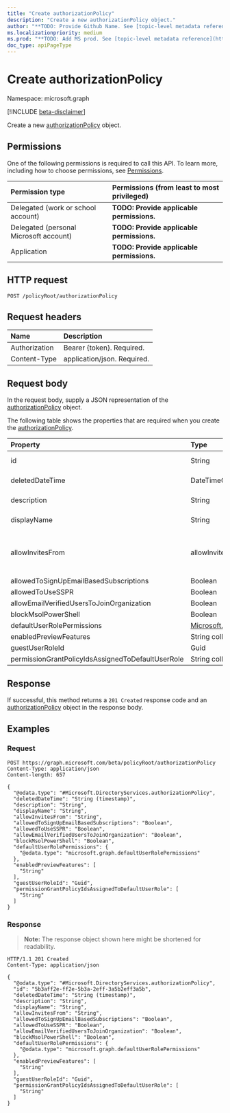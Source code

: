 ```yaml
---
title: "Create authorizationPolicy"
description: "Create a new authorizationPolicy object."
author: "**TODO: Provide Github Name. See [topic-level metadata reference](https://msgo.azurewebsites.net/add/document/guidelines/metadata.html#topic-level-metadata)**"
ms.localizationpriority: medium
ms.prod: "**TODO: Add MS prod. See [topic-level metadata reference](https://msgo.azurewebsites.net/add/document/guidelines/metadata.html#topic-level-metadata)**"
doc_type: apiPageType
---
```


# Create authorizationPolicy
Namespace: microsoft.graph

[!INCLUDE [beta-disclaimer](../../includes/beta-disclaimer.md)]

Create a new [authorizationPolicy](../resources/authorizationpolicy.md) object.

## Permissions
One of the following permissions is required to call this API. To learn more, including how to choose permissions, see [Permissions](/graph/permissions-reference).

|Permission type|Permissions (from least to most privileged)|
|:---|:---|
|Delegated (work or school account)|**TODO: Provide applicable permissions.**|
|Delegated (personal Microsoft account)|**TODO: Provide applicable permissions.**|
|Application|**TODO: Provide applicable permissions.**|

## HTTP request

<!-- {
  "blockType": "ignored"
}
-->
``` http
POST /policyRoot/authorizationPolicy
```

## Request headers
|Name|Description|
|:---|:---|
|Authorization|Bearer {token}. Required.|
|Content-Type|application/json. Required.|

## Request body
In the request body, supply a JSON representation of the [authorizationPolicy](../resources/authorizationpolicy.md) object.

The following table shows the properties that are required when you create the [authorizationPolicy](../resources/authorizationpolicy.md).

|Property|Type|Description|
|:---|:---|:---|
|id|String|**TODO: Add Description** Inherited from [directoryObject](../resources/directoryobject.md)|
|deletedDateTime|DateTimeOffset|**TODO: Add Description** Inherited from [directoryObject](../resources/directoryobject.md)|
|description|String|**TODO: Add Description** Inherited from [policyBase](../resources/policybase.md)|
|displayName|String|**TODO: Add Description** Inherited from [policyBase](../resources/policybase.md)|
|allowInvitesFrom|allowInvitesFrom|**TODO: Add Description**. The possible values are: `none`, `adminsAndGuestInviters`, `adminsGuestInvitersAndAllMembers`, `everyone`, `unknownFutureValue`.|
|allowedToSignUpEmailBasedSubscriptions|Boolean|**TODO: Add Description**|
|allowedToUseSSPR|Boolean|**TODO: Add Description**|
|allowEmailVerifiedUsersToJoinOrganization|Boolean|**TODO: Add Description**|
|blockMsolPowerShell|Boolean|**TODO: Add Description**|
|defaultUserRolePermissions|[Microsoft.DirectoryServices.defaultUserRolePermissions](../resources/defaultuserrolepermissions.md)|**TODO: Add Description**|
|enabledPreviewFeatures|String collection|**TODO: Add Description**|
|guestUserRoleId|Guid|**TODO: Add Description**|
|permissionGrantPolicyIdsAssignedToDefaultUserRole|String collection|**TODO: Add Description**|



## Response

If successful, this method returns a `201 Created` response code and an [authorizationPolicy](../resources/authorizationpolicy.md) object in the response body.

## Examples

### Request
<!-- {
  "blockType": "request",
  "name": "create_authorizationpolicy_from_"
}
-->
``` http
POST https://graph.microsoft.com/beta/policyRoot/authorizationPolicy
Content-Type: application/json
Content-length: 657

{
  "@odata.type": "#Microsoft.DirectoryServices.authorizationPolicy",
  "deletedDateTime": "String (timestamp)",
  "description": "String",
  "displayName": "String",
  "allowInvitesFrom": "String",
  "allowedToSignUpEmailBasedSubscriptions": "Boolean",
  "allowedToUseSSPR": "Boolean",
  "allowEmailVerifiedUsersToJoinOrganization": "Boolean",
  "blockMsolPowerShell": "Boolean",
  "defaultUserRolePermissions": {
    "@odata.type": "microsoft.graph.defaultUserRolePermissions"
  },
  "enabledPreviewFeatures": [
    "String"
  ],
  "guestUserRoleId": "Guid",
  "permissionGrantPolicyIdsAssignedToDefaultUserRole": [
    "String"
  ]
}
```


### Response
>**Note:** The response object shown here might be shortened for readability.
<!-- {
  "blockType": "response",
  "truncated": true,
  "@odata.type": "Microsoft.DirectoryServices.authorizationPolicy"
}
-->
``` http
HTTP/1.1 201 Created
Content-Type: application/json

{
  "@odata.type": "#Microsoft.DirectoryServices.authorizationPolicy",
  "id": "5b3aff2e-ff2e-5b3a-2eff-3a5b2eff3a5b",
  "deletedDateTime": "String (timestamp)",
  "description": "String",
  "displayName": "String",
  "allowInvitesFrom": "String",
  "allowedToSignUpEmailBasedSubscriptions": "Boolean",
  "allowedToUseSSPR": "Boolean",
  "allowEmailVerifiedUsersToJoinOrganization": "Boolean",
  "blockMsolPowerShell": "Boolean",
  "defaultUserRolePermissions": {
    "@odata.type": "microsoft.graph.defaultUserRolePermissions"
  },
  "enabledPreviewFeatures": [
    "String"
  ],
  "guestUserRoleId": "Guid",
  "permissionGrantPolicyIdsAssignedToDefaultUserRole": [
    "String"
  ]
}
```

